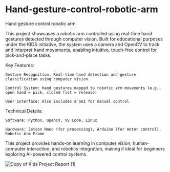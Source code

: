 # Hand-gesture-control-robotic-arm
 Hand gesture control robotic arm 
	
This project showcases a robotic arm controlled using real-time hand gestures detected through computer vision. Built for educational purposes under the KIDS initiative, the system uses a camera and OpenCV to track and interpret hand movements, enabling intuitive, touch-free control for pick-and-place tasks.

Key Features:

    Gesture Recognition: Real-time hand detection and gesture classification using computer vision

    Control System: Hand gestures mapped to robotic arm movements (e.g., open hand = pick, closed fist = release)

    User Interface: Also includes a GUI for manual control

Technical Details:

    Software: Python, OpenCV, VS Code, Linux

    Hardware: Jetson Nano (for processing), Arduino (for motor control), Robotic Arm Frame

This project provides hands-on learning in computer vision, human-computer interaction, and robotics integration, making it ideal for beginners exploring AI-powered control systems.
	
![Copy of Kids Project Report (1)](https://github.com/Melvinsajith/Hand-gesture-control-robotic-arm/assets/75600365/1b2afdff-8457-4174-a632-5ede07d3f0a0)
